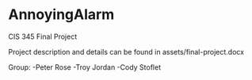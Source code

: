 AnnoyingAlarm
=============

CIS 345 Final Project

Project description and details can be found in assets/final-project.docx

Group:
	-Peter Rose
	-Troy Jordan
	-Cody Stoflet